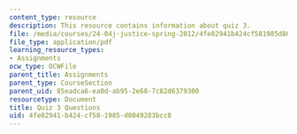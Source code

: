 ```yaml
---
content_type: resource
description: This resource contains information about quiz 3.
file: /media/courses/24-04j-justice-spring-2012/4fe02941b424cf581985d8049283bcc8_MIT24_04JS12_quiz3.pdf
file_type: application/pdf
learning_resource_types:
- Assignments
ocw_type: OCWFile
parent_title: Assignments
parent_type: CourseSection
parent_uid: 85eadca6-ea0d-ab95-2e68-7c82d6379300
resourcetype: Document
title: Quiz 3 Questions
uid: 4fe02941-b424-cf58-1985-d8049283bcc8
---
```

